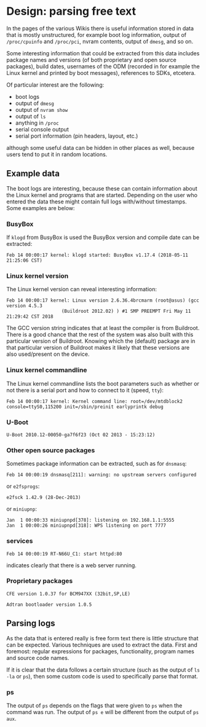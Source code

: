 # Design: parsing free text

In the pages of the various Wikis there is useful information stored in
data that is mostly unstructured, for example boot log information, output of
`/proc/cpuinfo` and `/proc/pci`, nvram contents, output of `dmesg`,
and so on.

Some interesting information that could be extracted from this data includes
package names and versions (of both proprietary and open source packages),
build dates, usernames of the ODM (recorded in for example the Linux kernel
and printed by boot messages), references to SDKs, etcetera.

Of particular interest are the following:

* boot logs
* output of `dmesg`
* output of `nvram show`
* output of `ls`
* anything in `/proc`
* serial console output
* serial port information (pin headers, layout, etc.)

although some useful data can be hidden in other places as well, because users
tend to put it in random locations.

## Example data

The boot logs are interesting, because these can contain information about the
Linux kernel and programs that are started. Depending on the user who entered
the data these might contain full logs with/without timestamps. Some examples
are below:

### BusyBox

If `klogd` from BusyBox is used the BusyBox version and compile date can be
extracted:

```
Feb 14 00:00:17 kernel: klogd started: BusyBox v1.17.4 (2018-05-11 21:25:06 CST)
```

### Linux kernel version

The Linux kernel version can reveal interesting information:

```
Feb 14 00:00:17 kernel: Linux version 2.6.36.4brcmarm (root@asus) (gcc version 4.5.3 
                    (Buildroot 2012.02) ) #1 SMP PREEMPT Fri May 11 21:29:42 CST 2018
```

The GCC version string indicates that at least the compiler is from Buildroot.
There is a good chance that the rest of the system was also built with
this particular version of Buildroot. Knowing which the (default) package are
in that particular version of Buildroot makes it likely that these versions are
also used/present on the device.

### Linux kernel commandline

The Linux kernel commandline lists the boot parameters such as whether or not
there is a serial port and how to connect to it (speed, `tty`):

```
Feb 14 00:00:17 kernel: Kernel command line: root=/dev/mtdblock2 console=ttyS0,115200 init=/sbin/preinit earlyprintk debug
```

### U-Boot

```
U-Boot 2010.12-00050-ga7f6f23 (Oct 02 2013 - 15:23:12)
```

### Other open source packages

Sometimes package information can be extracted, such as for `dnsmasq`:

```
Feb 14 00:00:19 dnsmasq[211]: warning: no upstream servers configured
```

or `e2fsprogs`:

```
e2fsck 1.42.9 (28-Dec-2013)
```

or `miniupnp`:

```
Jan  1 00:00:33 miniupnpd[378]: listening on 192.168.1.1:5555
Jan  1 00:00:26 miniupnpd[318]: WPS listening on port 7777
```

### services

```
Feb 14 00:00:19 RT-N66U_C1: start httpd:80
```

indicates clearly that there is a web server running.

### Proprietary packages

```
CFE version 1.0.37 for BCM947XX (32bit,SP,LE)
```

```
Adtran bootloader version 1.0.5
```

## Parsing logs

As the data that is entered really is free form text there is little structure
that can be expected. Various techniques are used to extract the data. First
and foremost: regular expressions for packages, functionality, program names
and source code names.

If it is clear that the data follows a certain structure (such as the output
of `ls -la` or `ps`), then some custom code is used to specifically parse that
format.

### ps

The output of `ps` depends on the flags that were given to `ps` when the command
was run. The output of `ps e` will be different from the output of `ps aux`.
